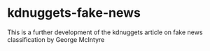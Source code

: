 # kdnuggets-fake-news
This is a further development of the kdnuggets article on fake news classification by George McIntyre
